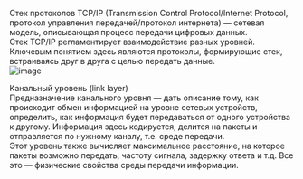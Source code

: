 Стек протоколов TCP/IP (Transmission Control Protocol/Internet Protocol, протокол управления передачей/протокол интернета) — сетевая модель, описывающая процесс передачи цифровых данных.  
Стек TCP/IP регламентирует взаимодействие разных уровней. Ключевым понятием здесь являются протоколы, формирующие стек, встраиваясь друг в друга с целью передать данные.  
![image](https://github.com/artemyarik/js_specification-practice/assets/86915417/bed25c90-6311-4f2d-9f9f-f958b5eb33c3)  

Канальный уровень (link layer)  
Предназначение канального уровня — дать описание тому, как происходит обмен информацией на уровне сетевых устройств, определить, как информация будет передаваться от одного устройства к другому. Информация здесь кодируется, делится на пакеты и отправляется по нужному каналу, т.е. среде передачи.  
Этот уровень также вычисляет максимальное расстояние, на которое пакеты возможно передать, частоту сигнала, задержку ответа и т.д. Все это — физические свойства среды передачи информации.  


